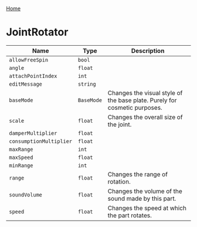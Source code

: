 [Home](https://wnp78.github.io/JunoXml/)

# JointRotator


|Name|Type|Description|
|--|--|--|
|`allowFreeSpin`|`bool`||
|`angle`|`float`||
|`attachPointIndex`|`int`||
|`editMessage`|`string`||
|`baseMode`|`BaseMode`|Changes the visual style of the base plate. Purely for cosmetic purposes.|
|`scale`|`float`|Changes the overall size of the joint.|
|`damperMultiplier`|`float`||
|`consumptionMultiplier`|`float`||
|`maxRange`|`int`||
|`maxSpeed`|`float`||
|`minRange`|`int`||
|`range`|`float`|Changes the range of rotation.|
|`soundVolume`|`float`|Changes the volume of the sound made by this part.|
|`speed`|`float`|Changes the speed at which the part rotates.|


